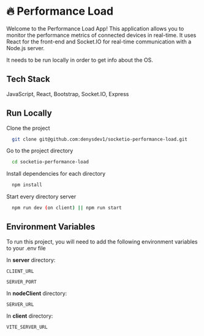 # 🔥 Performance Load

Welcome to the Performance Load App! This application allows you to monitor the performance metrics of connected devices in real-time. It uses React for the front-end and Socket.IO for real-time communication with a Node.js server.

It needs to be run locally in order to get info about the OS.

## Tech Stack

JavaScript, React, Bootstrap, Socket.IO, Express

## Run Locally

Clone the project

```bash
  git clone git@github.com:denysdev1/socketio-performance-load.git
```

Go to the project directory

```bash
  cd socketio-performance-load
```

Install dependencies for each directory

```bash
  npm install
```

Start every directory server

```bash
  npm run dev (on client) || npm run start
```

## Environment Variables

To run this project, you will need to add the following environment variables to your .env file

In **server** directory:

`CLIENT_URL`

`SERVER_PORT`

In **nodeClient** directory:

`SERVER_URL`

In **client** directory:

`VITE_SERVER_URL`
